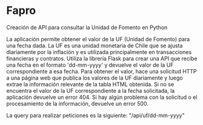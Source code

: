 # Fapro
Creación de API para consultar la Unidad de Fomento en Python

La aplicación permite obtener el valor de la UF (Unidad de Fomento) para una fecha dada. La UF es una unidad monetaria de Chile que se ajusta diariamente por la inflación y es utilizada principalmente en transacciones financieras y contratos. Utiliza la librería Flask para crear una API que recibe una fecha en el formato 'dd-mm-yyyy' y devuelve el valor de la UF correspondiente a esa fecha. Para obtener el valor, hace una solicitud HTTP a una página web que publica los valores de la UF diariamente y luego extrae la información relevante de la tabla HTML obtenida. Si no se encuentra el valor de la UF correspondiente a la fecha solicitada, la aplicación devuelve un error 404. Si hay algún problema con la solicitud o el procesamiento de la información, devuelve un error 500.

La query para realizar peticiones es la siguiente: "/api/uf/dd-mm-yyyy"